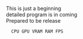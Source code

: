 This is just a beginning <br>
detailed program is in coming <br>
Prepared to be release <br>

      CPU GPU VRAM RAM FPS
